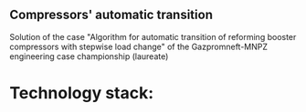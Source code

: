 ## Compressors' automatic transition

Solution of the case "Algorithm for automatic transition of reforming booster compressors with stepwise load change" of the Gazpromneft-MNPZ engineering case championship (laureate)

# Technology stack:
